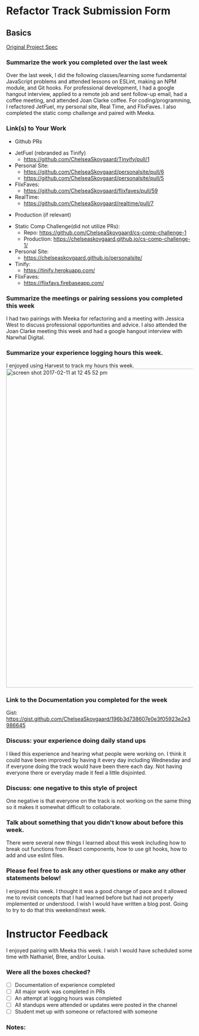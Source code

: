 # Refactor Track Submission Form

## Basics

[Original Project Spec](http://frontend.turing.io/projects/refacktor-track.html)

### Summarize the work you completed over the last week
Over the last week, I did the following classes/learning some fundamental JavaScript problems and attended lessons on ESLint, making an NPM module, and Git hooks. For professional development, I had a google hangout interview, applied to a remote job and sent follow-up email, had a coffee meeting, and attended Joan Clarke coffee. For coding/programming, I refactored JetFuel, my personal site, Real Time, and FlixFaves. I also completed the static comp challenge and paired with Meeka.

### Link(s) to Your Work

 - Github PRs
  * JetFuel (rebranded as Tinify)
      - https://github.com/ChelseaSkovgaard/Tinyify/pull/1
  * Personal Site:
      - https://github.com/ChelseaSkovgaard/personalsite/pull/6
      - https://github.com/ChelseaSkovgaard/personalsite/pull/5
  * FlixFaves:
      - https://github.com/ChelseaSkovgaard/flixfaves/pull/59
  * RealTime:
      - https://github.com/ChelseaSkovgaard/realtime/pull/7

 - Production (if relevant)
  * Static Comp Challenge(did not utilize PRs):
      - Repo: https://github.com/ChelseaSkovgaard/cs-comp-challenge-1
      - Production: https://chelseaskovgaard.github.io/cs-comp-challenge-1/
  * Personal Site:
      - https://chelseaskovgaard.github.io/personalsite/
  * Tinify:
      - https://tinify.herokuapp.com/
  * FlixFaves:
      - https://flixfavs.firebaseapp.com/

### Summarize the meetings or pairing sessions you completed this week

I had two pairings with Meeka for refactoring and a meeting with Jessica West
to discuss professional opportunities and advice. I also attended the Joan
Clarke meeting this week and had a google hangout interview with Narwhal Digital.

### Summarize your experience logging hours this week.

I enjoyed using Harvest to track my hours this week.
<img width="861" alt="screen shot 2017-02-11 at 12 45 52 pm" src="https://cloud.githubusercontent.com/assets/18074889/22856917/698ae158-f058-11e6-877c-05f418c03aca.png">

### Link to the Documentation you completed for the week

Gist: https://gist.github.com/ChelseaSkovgaard/196b3d738607e0e3f05923e2e3986645

### Discuss: your experience doing daily stand ups

I liked this experience and hearing what people were working on. I think it
could have been improved by having it every day including Wednesday and if
everyone doing the track would have been there each day. Not having everyone there or everyday made it feel a little disjointed.

### Discuss: one negative to this style of project

One negative is that everyone on the track is not working on the same thing so
it makes it somewhat difficult to collaborate.

### Talk about something that you didn't know about before this week.

There were several new things I learned about this week including how to break
out functions from React components, how to use git hooks, how to add and use
eslint files.

### Please feel free to ask any other questions or make any other statements below!

I enjoyed this week. I thought it was a good change of pace and it allowed me to
revisit concepts that I had learned before but had not properly implemented or
understood. I wish I would have written a blog post. Going to try to do that this weekend/next week.

# Instructor Feedback

I enjoyed pairing with Meeka this week. I wish I would have scheduled some time
with Nathaniel, Bree, and/or Louisa.

### Were all the boxes checked?

- [ ] Documentation of experience completed
- [ ] All major work was completed in PRs
- [ ] An attempt at logging hours was completed
- [ ] All standups were attended or updates were posted in the channel
- [ ] Student met up with someone or refactored with someone

### Notes:
